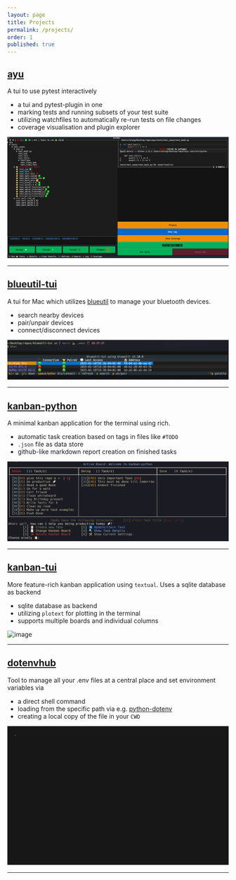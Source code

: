 ```yaml
---
layout: page
title: Projects
permalink: /projects/
order: 1
published: true
---
```


## [ayu]
A tui to use pytest interactively
- a tui and pytest-plugin in one
- marking tests and running subsets of your test suite
- utilizing watchfiles to automatically re-run tests on file changes
- coverage visualisation and plugin explorer

![image](https://raw.githubusercontent.com/Zaloog/ayu/main/images/main_screen.png)

---

## [blueutil-tui]
A tui for Mac which utilizes [blueutil] to manage your bluetooth devices.
- search nearby devices
- pair/unpair devices
- connect/disconnect devices

![image](https://raw.githubusercontent.com/Zaloog/blueutil-tui/main/images/preview.png)

---

## [kanban-python]
A minimal kanban application for the terminal using rich.
- automatic task creation based on tags in files like `#TODO`
- `.json` file as data store
- github-like markdown report creation on finished tasks

![image](https://raw.githubusercontent.com/Zaloog/kanban-python/main/images/image_header.PNG)

---

## [kanban-tui]
More feature-rich kanban application using `textual`. Uses a sqlite database as backend
- sqlite database as backend
- utilizing `plotext` for plotting in the terminal
- supports multiple boards and individual columns

![image](https://raw.githubusercontent.com/Zaloog/kanban-tui/main/images/demo.gif)

---

## [dotenvhub]
Tool to manage all your .env files at a central place and set environment variables via
- a direct shell command
- loading from the specific path via e.g. [python-dotenv][dotenv]
- creating a local copy of the file in your `CWD`

![image](https://raw.githubusercontent.com/Zaloog/dotenvhub/main/images/demo.gif)

---

<!-- other Links -->
[blueutil]: https://github.com/toy/blueutil
[dotenv]: https://github.com/theskumar/python-dotenv

<!-- My repos -->
[ayu]: https://github.com/Zaloog/ayu
[kanban-python]: https://github.com/Zaloog/kanban-python
[kanban-tui]: https://github.com/Zaloog/kanban-tui
[dotenvhub]: https://github.com/Zaloog/dotenvhub
[blueutil-tui]: https://github.com/Zaloog/blueutil-tui
